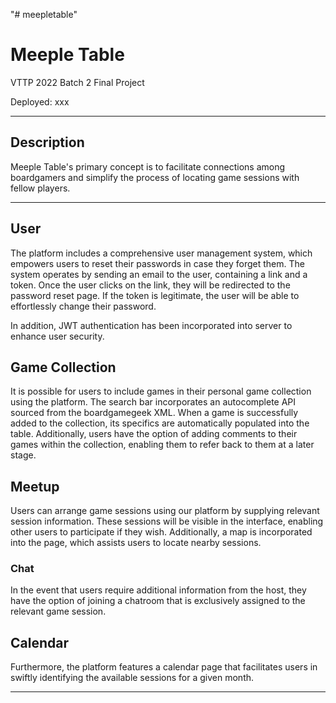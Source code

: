 "# meepletable" 

# Meeple Table
VTTP 2022 Batch 2 Final Project

Deployed: xxx

---

## Description

Meeple Table's primary concept is to facilitate connections among boardgamers and simplify the process of locating game sessions with fellow players.


---

## User

The platform includes a comprehensive user management system, which empowers users to reset their passwords in case they forget them. The system operates by sending an email to the user, containing a link and a token. Once the user clicks on the link, they will be redirected to the password reset page. If the token is legitimate, the user will be able to effortlessly change their password.

In addition, JWT authentication has been incorporated into server to enhance user security.

## Game Collection

It is possible for users to include games in their personal game collection using the platform. The search bar incorporates an autocomplete API sourced from the boardgamegeek XML. When a game is successfully added to the collection, its specifics are automatically populated into the table. Additionally, users have the option of adding comments to their games within the collection, enabling them to refer back to them at a later stage.

## Meetup

Users can arrange game sessions using our platform by supplying relevant session information. These sessions will be visible in the interface, enabling other users to participate if they wish. Additionally, a map is incorporated into the page, which assists users to locate nearby sessions.


### Chat

In the event that users require additional information from the host, they have the option of joining a chatroom that is exclusively assigned to the relevant game session.

## Calendar

Furthermore, the platform features a calendar page that facilitates users in swiftly identifying the available sessions for a given month.


---
